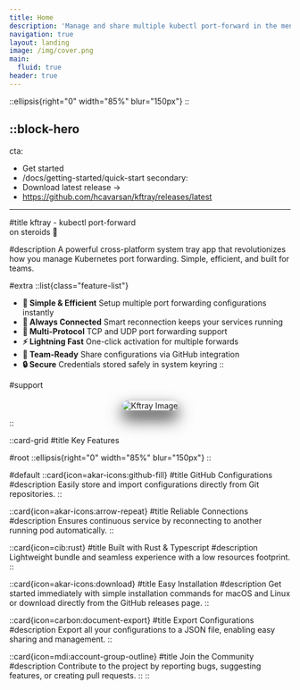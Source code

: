 ```yaml
---
title: Home
description: 'Manage and share multiple kubectl port-forward in the menu bar'
navigation: true
layout: landing
image: /img/cover.png
main:
  fluid: true
header: true
---
```


::ellipsis{right="0" width="85%" blur="150px"}
::

::block-hero
---
cta:
  - Get started
  - /docs/getting-started/quick-start
secondary:
  - Download latest release →
  - https://github.com/hcavarsan/kftray/releases/latest
---


#title
kftray -
<span class="gradient-text">kubectl port-forward</span>
<br/> on steroids 🚀

#description
A powerful cross-platform system tray app that revolutionizes how you manage Kubernetes port forwarding. Simple, efficient, and built for teams.

#extra
  ::list{class="feature-list"}
  - **🚀 Simple & Efficient** Setup multiple port forwarding configurations instantly
  - **🔄 Always Connected** Smart reconnection keeps your services running
  - **🔗 Multi-Protocol** TCP and UDP port forwarding support
  - **⚡️ Lightning Fast** One-click activation for multiple forwards
  - **🤝 Team-Ready** Share configurations via GitHub integration
  - **🔒 Secure** Credentials stored safely in system keyring
  ::

#support


<div style="text-align: center; margin-top: 20px">
<img src="/img/new.png" alt="Kftray Image"alt="Kftray Image" style="box-shadow: 0 10px 20px rgba(0, 0, 0, 0.3), 0 15px 30px rgba(0, 0, 0, 0.8); border-radius: 10px " />
</div>


::



::card-grid
#title
Key Features

#root
::ellipsis{right="0" width="85%" blur="150px"}
::

#default
  ::card{icon=akar-icons:github-fill}
  #title
  GitHub Configurations
  #description
  Easily store and import configurations directly from Git repositories.
  ::

  ::card{icon=akar-icons:arrow-repeat}
  #title
  Reliable Connections
  #description
  Ensures continuous service by reconnecting to another running pod automatically.
  ::

  ::card{icon=cib:rust}
  #title
  Built with Rust & Typescript
  #description
  Lightweight bundle and seamless experience with a low resources footprint.
  ::

  ::card{icon=akar-icons:download}
  #title
  Easy Installation
  #description
  Get started immediately with simple installation commands for macOS and Linux or download directly from the GitHub releases page.
  ::

  ::card{icon=carbon:document-export}
  #title
  Export Configurations
  #description
  Export all your configurations to a JSON file, enabling easy sharing and management.
  ::

  ::card{icon=mdi:account-group-outline}
  #title
  Join the Community
  #description
  Contribute to the project by reporting bugs, suggesting features, or creating pull requests.
  ::
::
